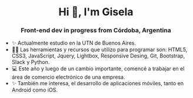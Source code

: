 <h1 align="center">Hi 👋, I'm Gisela</h1>
<h3 align="center">Front-end dev in progress from Córdoba, Argentina</h3>

- ✨ Actualmente estudio en la UTN de Buenos Aires.
- 👨‍💻 Las herramientas y recursos que utilizo para programar son: HTML5, CSS3, JavaScript, Jquery, Lightbox, Responsive Desing, Git, Bootstrap, Slack y Python.
- 💻 Este año y luego de un cambio importante, comencé a trabajar en el área de comercio electrónico de una empresa.
- ✨ También me interesa, el desarrollo de aplicaciones móviles, tanto en Android como iOS.

<!---
gisela-gariboldi/gisela-gariboldi is a ✨ special ✨ repository because its `README.md` (this file) appears on your GitHub profile.
You can click the Preview link to take a look at your changes.
--->
